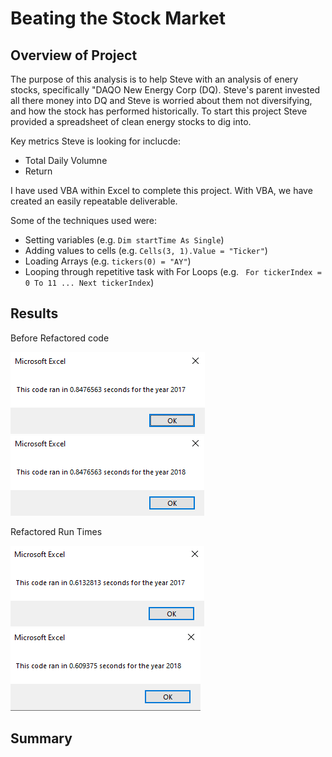# Beating the Stock Market

## Overview of Project
The purpose of this analysis is to help Steve with an analysis of enery stocks, specifically "DAQO New Energy Corp (DQ). Steve's parent invested all there money into DQ and Steve is worried about them not diversifying, and how the stock has performed historically. To start this project Steve provided a spreadsheet of clean energy stocks to dig into. 

Key metrics Steve is looking for inclucde: 
- Total Daily Volumne
- Return

I have used VBA within Excel to complete this project. With VBA, we have created an easily repeatable deliverable. 

Some of the techniques used were:
- Setting variables (e.g. ```Dim startTime As Single```)
- Adding values to cells (e.g. ```Cells(3, 1).Value = "Ticker"```)
- Loading Arrays (e.g. ```tickers(0) = "AY"```)
- Looping through repetitive task with For Loops (e.g. ``` For tickerIndex = 0 To 11 ... Next tickerIndex```)

## Results



Before Refactored code

![2017 Before Refactored Run Time](/Resources/VBA_Challenge_2017_Before_Refactoring.PNG)
![2018 Before Refactored Run Time](/Resources/VBA_Challenge_2018_Before_Refactoring.PNG)

Refactored Run Times

![2017 Refactored Run Time](/Resources/VBA_Challenge_2017.PNG)
![2018 Refactored Run Time](/Resources/VBA_Challenge_2018.PNG)


## Summary
